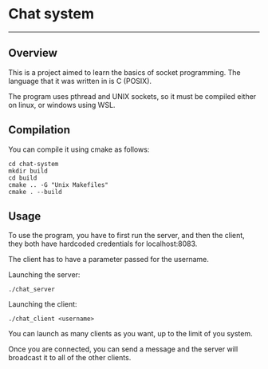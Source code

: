 # Chat system
---

## Overview

This is a project aimed to learn the basics of socket programming. The language that it was written in is C (POSIX).

The program uses pthread and UNIX sockets, so it must be compiled either on linux, or windows using WSL.

## Compilation

You can compile it using cmake as follows:
```
cd chat-system
mkdir build
cd build
cmake .. -G "Unix Makefiles"
cmake . --build
```

## Usage 

To use the program, you have to first run the server, and then the client, they both have hardcoded credentials for 
localhost:8083.

The client has to have a parameter passed for the username.

Launching the server:
```
./chat_server
```

Launching the client:
```
./chat_client <username>
```

You can launch as many clients as you want, up to the limit of you system.

Once you are connected, you can send a message and the server will broadcast it to all of the other clients.
